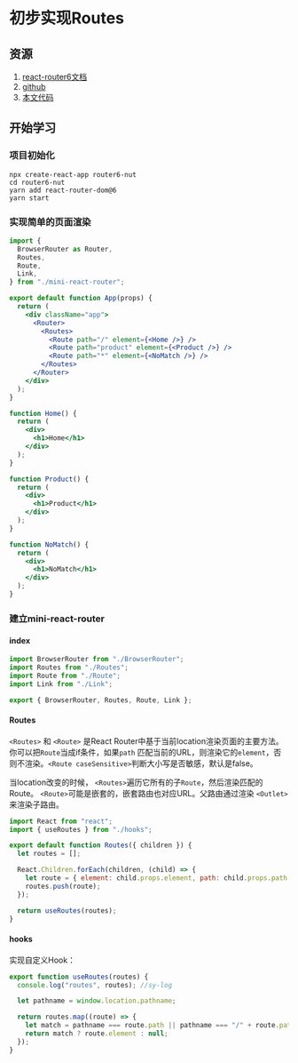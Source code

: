 # 初步实现Routes



## 资源

1. [react-router6文档](https://reactrouter.com/docs/en/v6)
2. [github](https://github.com/remix-run/react-router)
2. [本文代码](https://github.com/bubucuo/router6-nut)



## 开始学习

### 项目初始化

```
npx create-react-app router6-nut
cd router6-nut
yarn add react-router-dom@6
yarn start
```



### 实现简单的页面渲染

```jsx
import {
  BrowserRouter as Router,
  Routes,
  Route,
  Link,
} from "./mini-react-router";

export default function App(props) {
  return (
    <div className="app">
      <Router>
        <Routes>
          <Route path="/" element={<Home />} />
          <Route path="product" element={<Product />} />
          <Route path="*" element={<NoMatch />} />
        </Routes>
      </Router>
    </div>
  );
}

function Home() {
  return (
    <div>
      <h1>Home</h1>
    </div>
  );
}

function Product() {
  return (
    <div>
      <h1>Product</h1>
    </div>
  );
}

function NoMatch() {
  return (
    <div>
      <h1>NoMatch</h1>
    </div>
  );
}
```



### 建立mini-react-router

#### index

```js
import BrowserRouter from "./BrowserRouter";
import Routes from "./Routes";
import Route from "./Route";
import Link from "./Link";

export { BrowserRouter, Routes, Route, Link };
```



#### Routes

`<Routes>` 和 `<Route>` 是React Router中基于当前location渲染页面的主要方法。你可以把`Route`当成if条件，如果`path` 匹配当前的URL，则渲染它的`element`，否则不渲染。`<Route caseSensitive>`判断大小写是否敏感，默认是false。

当location改变的时候， `<Routes>`遍历它所有的子`Route`，然后渲染匹配的Route。 `<Route>`可能是嵌套的，嵌套路由也对应URL。父路由通过渲染 `<Outlet>`来渲染子路由。

```js
import React from "react";
import { useRoutes } from "./hooks";

export default function Routes({ children }) {
  let routes = [];

  React.Children.forEach(children, (child) => {
    let route = { element: child.props.element, path: child.props.path };
    routes.push(route);
  });

  return useRoutes(routes);
}
```



#### hooks

实现自定义Hook：

```js
export function useRoutes(routes) {
  console.log("routes", routes); //sy-log

  let pathname = window.location.pathname;

  return routes.map((route) => {
    let match = pathname === route.path || pathname === "/" + route.path;
    return match ? route.element : null;
  });
}
```

